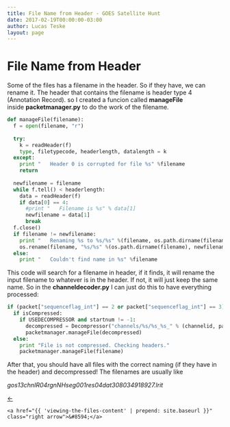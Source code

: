 ```yaml
---
title: File Name from Header - GOES Satellite Hunt
date: 2017-02-19T00:00:00-03:00
author: Lucas Teske
layout: page
---
```


# File Name from Header

Some of the files has a filename in the header. So if they have, we can rename it. The header that contains the filename is header type 4 \(Annotation Record\). so I created a funcion called **manageFile** inside **packetmanager.py** to do the work of the filename.

```py
def manageFile(filename):
  f = open(filename, "r")
 
  try:
    k = readHeader(f)
    type, filetypecode, headerlength, datalength = k
  except:
    print "   Header 0 is corrupted for file %s" %filename
    return
 
  newfilename = filename
  while f.tell() < headerlength:
    data = readHeader(f)
    if data[0] == 4:
      #print "   Filename is %s" % data[1]
      newfilename = data[1]
      break
  f.close()
  if filename != newfilename:
    print "   Renaming %s to %s/%s" %(filename, os.path.dirname(filename), newfilename)
    os.rename(filename, "%s/%s" %(os.path.dirname(filename), newfilename))
  else:
    print "   Couldn't find name in %s" %filename
```

This code will search for a filename in header, if it finds, it will rename the input filename to whatever is in the header. If not, it will just keep the same name. So in the **channeldecoder.py** I can just do this to have everything processed:

```py
if (packet["sequenceflag_int"] == 2 or packet["sequenceflag_int"] == 3):
  if isCompressed:
    if USEDECOMPRESSOR and startnum != -1:
      decompressed = Decompressor("channels/%s/%s_%s_" % (channelid, packet["apid"], packet["version"]), pixels, startnum, endnum)
      packetmanager.manageFile(decompressed)
  else:
    print "File is not compressed. Checking headers."
    packetmanager.manageFile(filename)
```

After that, you should have all files with the correct naming \(if they have in the header\) and decompressed! The filenames are usually like 

_gos13chnIR04rgnNHseg001res04dat308034918927.lrit_

<div class="pagination">
    <a href="{{ 'lritrice-compression' | prepend: site.baseurl }}" class="left arrow">&#8592;</a>

    <a href="{{ 'viewing-the-files-content' | prepend: site.baseurl }}" class="right arrow">&#8594;</a>
</div>
